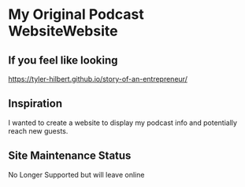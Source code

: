# My Original Podcast WebsiteWebsite 
## If you feel like looking  
https://tyler-hilbert.github.io/story-of-an-entrepreneur/  

## Inspiration  
I wanted to create a website to display my podcast info and potentially reach new guests.  

## Site Maintenance Status
No Longer Supported but will leave online  
